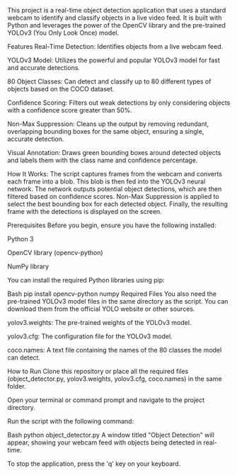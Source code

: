 This project is a real-time object detection application that uses a standard webcam to identify and classify objects in a live video feed. It is built with Python and leverages the power of the OpenCV library and the pre-trained YOLOv3 (You Only Look Once) model.

Features
Real-Time Detection: Identifies objects from a live webcam feed.

YOLOv3 Model: Utilizes the powerful and popular YOLOv3 model for fast and accurate detections.

80 Object Classes: Can detect and classify up to 80 different types of objects based on the COCO dataset.

Confidence Scoring: Filters out weak detections by only considering objects with a confidence score greater than 50%.

Non-Max Suppression: Cleans up the output by removing redundant, overlapping bounding boxes for the same object, ensuring a single, accurate detection.

Visual Annotation: Draws green bounding boxes around detected objects and labels them with the class name and confidence percentage.

How It Works:
The script captures frames from the webcam and converts each frame into a blob. This blob is then fed into the YOLOv3 neural network. The network outputs potential object detections, which are then filtered based on confidence scores. Non-Max Suppression is applied to select the best bounding box for each detected object. Finally, the resulting frame with the detections is displayed on the screen.

Prerequisites
Before you begin, ensure you have the following installed:

Python 3

OpenCV library (opencv-python)

NumPy library

You can install the required Python libraries using pip:

Bash
pip install opencv-python numpy
Required Files
You also need the pre-trained YOLOv3 model files in the same directory as the script. You can download them from the official YOLO website or other sources.

yolov3.weights: The pre-trained weights of the YOLOv3 model.

yolov3.cfg: The configuration file for the YOLOv3 model.

coco.names: A text file containing the names of the 80 classes the model can detect.

How to Run
Clone this repository or place all the required files (object_detector.py, yolov3.weights, yolov3.cfg, coco.names) in the same folder.

Open your terminal or command prompt and navigate to the project directory.

Run the script with the following command:

Bash
python object_detector.py
A window titled "Object Detection" will appear, showing your webcam feed with objects being detected in real-time.

To stop the application, press the 'q' key on your keyboard.
